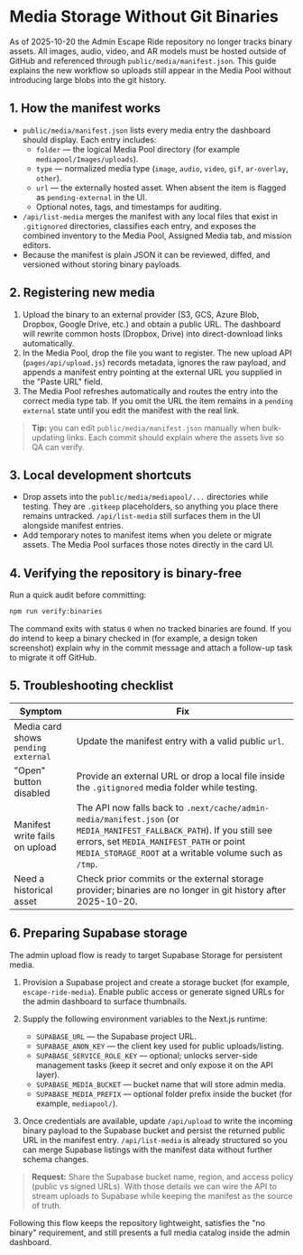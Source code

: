 # Media Storage Without Git Binaries

As of 2025-10-20 the Admin Escape Ride repository no longer tracks binary assets.
All images, audio, video, and AR models must be hosted outside of GitHub and
referenced through `public/media/manifest.json`. This guide explains the new
workflow so uploads still appear in the Media Pool without introducing large
blobs into the git history.

## 1. How the manifest works

* `public/media/manifest.json` lists every media entry the dashboard should
  display. Each entry includes:
  * `folder` — the logical Media Pool directory (for example
    `mediapool/Images/uploads`).
  * `type` — normalized media type (`image`, `audio`, `video`, `gif`,
    `ar-overlay`, `other`).
  * `url` — the externally hosted asset. When absent the item is flagged as
    `pending-external` in the UI.
  * Optional notes, tags, and timestamps for auditing.
* `/api/list-media` merges the manifest with any local files that exist in
  `.gitignored` directories, classifies each entry, and exposes the combined
  inventory to the Media Pool, Assigned Media tab, and mission editors.
* Because the manifest is plain JSON it can be reviewed, diffed, and versioned
  without storing binary payloads.

## 2. Registering new media

1. Upload the binary to an external provider (S3, GCS, Azure Blob, Dropbox,
   Google Drive, etc.) and obtain a public URL. The dashboard will rewrite
   common hosts (Dropbox, Drive) into direct-download links automatically.
2. In the Media Pool, drop the file you want to register. The new upload API
   (`pages/api/upload.js`) records metadata, ignores the raw payload, and appends
   a manifest entry pointing at the external URL you supplied in the "Paste URL"
   field.
3. The Media Pool refreshes automatically and routes the entry into the correct
   media type tab. If you omit the URL the item remains in a
   `pending external` state until you edit the manifest with the real link.

> **Tip:** you can edit `public/media/manifest.json` manually when bulk-updating
> links. Each commit should explain where the assets live so QA can verify.

## 3. Local development shortcuts

* Drop assets into the `public/media/mediapool/...` directories while testing.
  They are `.gitkeep` placeholders, so anything you place there remains
  untracked. `/api/list-media` still surfaces them in the UI alongside manifest
  entries.
* Add temporary notes to manifest items when you delete or migrate assets. The
  Media Pool surfaces those notes directly in the card UI.

## 4. Verifying the repository is binary-free

Run a quick audit before committing:

```bash
npm run verify:binaries
```

The command exits with status `0` when no tracked binaries are found. If you do
intend to keep a binary checked in (for example, a design token screenshot)
explain why in the commit message and attach a follow-up task to migrate it off
GitHub.

## 5. Troubleshooting checklist

| Symptom | Fix |
| --- | --- |
| Media card shows `pending external` | Update the manifest entry with a valid public `url`. |
| "Open" button disabled | Provide an external URL or drop a local file inside the `.gitignored` media folder while testing. |
| Manifest write fails on upload | The API now falls back to `.next/cache/admin-media/manifest.json` (or `MEDIA_MANIFEST_FALLBACK_PATH`). If you still see errors, set `MEDIA_MANIFEST_PATH` or point `MEDIA_STORAGE_ROOT` at a writable volume such as `/tmp`. |
| Need a historical asset | Check prior commits or the external storage provider; binaries are no longer in git history after 2025-10-20. |

## 6. Preparing Supabase storage

The admin upload flow is ready to target Supabase Storage for persistent media.

1. Provision a Supabase project and create a storage bucket (for example,
   `escape-ride-media`). Enable public access or generate signed URLs for the
   admin dashboard to surface thumbnails.
2. Supply the following environment variables to the Next.js runtime:

   * `SUPABASE_URL` — the Supabase project URL.
   * `SUPABASE_ANON_KEY` — the client key used for public uploads/listing.
   * `SUPABASE_SERVICE_ROLE_KEY` — optional; unlocks server-side management
     tasks (keep it secret and only expose it on the API layer).
   * `SUPABASE_MEDIA_BUCKET` — bucket name that will store admin media.
   * `SUPABASE_MEDIA_PREFIX` — optional folder prefix inside the bucket (for
     example, `mediapool/`).

3. Once credentials are available, update `/api/upload` to write the incoming
   binary payload to the Supabase bucket and persist the returned public URL in
   the manifest entry. `/api/list-media` is already structured so you can merge
   Supabase listings with the manifest data without further schema changes.

> **Request:** Share the Supabase bucket name, region, and access policy (public
> vs signed URLs). With those details we can wire the API to stream uploads to
> Supabase while keeping the manifest as the source of truth.

Following this flow keeps the repository lightweight, satisfies the "no binary"
requirement, and still presents a full media catalog inside the admin dashboard.
